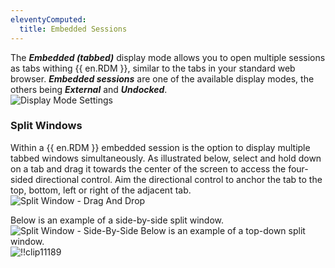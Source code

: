 ```yaml
---
eleventyComputed:
  title: Embedded Sessions
---
```

The ***Embedded (tabbed)*** display mode allows you to open multiple sessions as tabs withing {{ en.RDM }}, similar to the tabs in your standard web browser. ***Embedded sessions*** are one of the available display modes, the others being ***External*** and ***Undocked***.  
![Display Mode Settings](https://webdevolutions.azureedge.net/docs/en/rdm/windows/clip11186.png) 

### Split Windows 

Within a {{ en.RDM }} embedded session is the option to display multiple tabbed windows simultaneously. As illustrated below, select and hold down on a tab and drag it towards the center of the screen to access the four-sided directional control. Aim the directional control to anchor the tab to the top, bottom, left or right of the adjacent tab.  
![Split Window - Drag And Drop](https://webdevolutions.azureedge.net/docs/en/rdm/windows/clip11187.png) 

Below is an example of a side-by-side split window.  
![Split Window - Side-By-Side](https://webdevolutions.azureedge.net/docs/en/rdm/windows/clip11188.png) 
Below is an example of a top-down split window.  
![!!clip11189](https://webdevolutions.azureedge.net/docs/en/rdm/windows/clip11189.png)  

